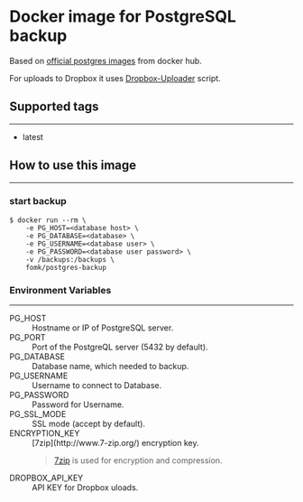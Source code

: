 # Docker image for PostgreSQL backup
Based on [official postgres images](https://hub.docker.com/_/postgres/) from docker hub.

For uploads to Dropbox it uses [Dropbox-Uploader](https://github.com/andreafabrizi/Dropbox-Uploader) script.

## Supported tags
---

* latest

## How to use this image
---

### start backup 
```
$ docker run --rm \
    -e PG_HOST=<database host> \
    -e PG_DATABASE=<database> \
    -e PG_USERNAME=<database user> \
    -e PG_PASSWORD=<database user password> \
    -v /backups:/backups \
    fomk/postgres-backup
```

### Environment Variables
---
<dl>
<dt>PG_HOST</dt>
<dd>Hostname or IP of PostgreSQL server.</dd>
<dt>PG_PORT</dt>
<dd>Port of the PostgreQL server (5432 by default).</dd>
<dt>PG_DATABASE</dt>
<dd>Database name, which needed to backup.</dd>
<dt>PG_USERNAME</dt>
<dd>Username to connect to Database.</dd>
<dt>PG_PASSWORD</dt>
<dd>Password for Username.</dd>
<dt>PG_SSL_MODE</dt>
<dd>SSL mode (accept by default).</dd>
<dt>ENCRYPTION_KEY</dt>
<dd>
[7zip](http://www.7-zip.org/) encryption key.

>[7zip](http://www.7-zip.org/) is used for encryption and compression.
</dd>
<dt>DROPBOX_API_KEY</dt>
<dd>API KEY for Dropbox uloads.</dd>
</dl>
